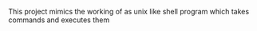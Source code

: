 This project mimics the working of as unix like shell program which takes commands and executes them

